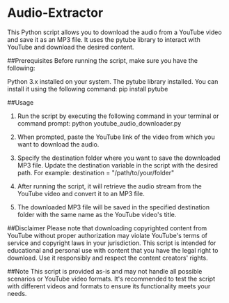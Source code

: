 # Audio-Extractor
This Python script allows you to download the audio from a YouTube video and save it as an MP3 file. It uses the pytube library to interact with YouTube and download the desired content.

##Prerequisites
Before running the script, make sure you have the following:

Python 3.x installed on your system.
The pytube library installed. You can install it using the following command:
pip install pytube

##Usage
1. Run the script by executing the following command in your terminal or command prompt:
python youtube_audio_downloader.py
2. When prompted, paste the YouTube link of the video from which you want to download the audio.

3. Specify the destination folder where you want to save the downloaded MP3 file. Update the destination variable in the script with the desired path. For example:
destination = "/path/to/your/folder"

4. After running the script, it will retrieve the audio stream from the YouTube video and convert it to an MP3 file.

5. The downloaded MP3 file will be saved in the specified destination folder with the same name as the YouTube video's title.

##Disclaimer
Please note that downloading copyrighted content from YouTube without proper authorization may violate YouTube's terms of service and copyright laws in your jurisdiction. This script is intended for educational and personal use with content that you have the legal right to download. Use it responsibly and respect the content creators' rights.

##Note
This script is provided as-is and may not handle all possible scenarios or YouTube video formats. It's recommended to test the script with different videos and formats to ensure its functionality meets your needs.
